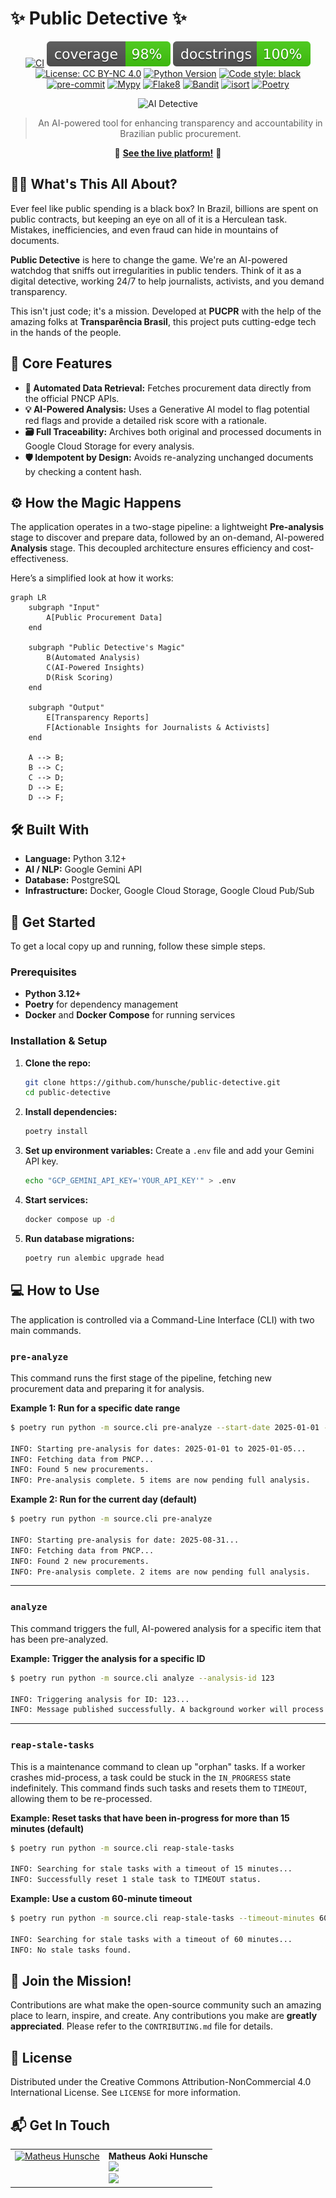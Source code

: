 # ✨ Public Detective ✨

<div align="center">

[![CI](https://github.com/hunsche/public-detective/actions/workflows/ci.yml/badge.svg)](https://github.com/hunsche/public-detective/actions/workflows/ci.yml)
![Code Coverage](./.github/badges/code-coverage.svg)
![Docstring Coverage](./.github/badges/docstring-coverage.svg)
[![License: CC BY-NC 4.0](https://img.shields.io/badge/License-CC%20BY--NC%204.0-lightgrey.svg)](https://creativecommons.org/licenses/by-nc/4.0/)
[![Python Version](https://img.shields.io/badge/python-3.12-blue.svg)](https://www.python.org/downloads/release/python-3120/)
[![Code style: black](https://img.shields.io/badge/code%20style-black-000000.svg)](https://github.com/psf/black)
[![pre-commit](https://img.shields.io/badge/pre--commit-enabled-brightgreen?logo=pre-commit&logoColor=white)](https://github.com/pre-commit/pre-commit)
[![Mypy](https://img.shields.io/badge/mypy-checked-green.svg)](http://mypy-lang.org/)
[![Flake8](https://img.shields.io/badge/flake8-checked-green.svg)](https://flake8.pycqa.org/en/latest/)
[![Bandit](https://img.shields.io/badge/bandit-checked-green.svg)](https://github.com/PyCQA/bandit)
[![isort](https://img.shields.io/badge/isort-checked-green.svg)](https://pycqa.github.io/isort/)
[![Poetry](https://img.shields.io/badge/poetry-managed-green.svg)](https://python-poetry.org/)

</div>

<div align="center">
  <img src="https://media.giphy.com/media/v1.Y2lkPTc5MGI3NjExZDNzZ2ZleWluM2p2dWhqY3Z2ZDNpM212c3ZkZzJzZzZzZzZzZzZzZCZlcD12MV9pbnRlcm5hbF9naWZfYnlfaWQmY3Q9Zw/3oKIPnAiaMCws8nOsE/giphy.gif" alt="AI Detective" width="400"/>
</div>

<div align="center">

> An AI-powered tool for enhancing transparency and accountability in Brazilian public procurement.

</div>

<div align="center">

🚀 **[See the live platform!](https://detetive-publico.com)** 🚀

</div>

## 🕵️‍♂️ What's This All About?

Ever feel like public spending is a black box? In Brazil, billions are spent on public contracts, but keeping an eye on all of it is a Herculean task. Mistakes, inefficiencies, and even fraud can hide in mountains of documents.

**Public Detective** is here to change the game. We're an AI-powered watchdog that sniffs out irregularities in public tenders. Think of it as a digital detective, working 24/7 to help journalists, activists, and you demand transparency.

This isn't just code; it's a mission. Developed at **PUCPR** with the help of the amazing folks at **Transparência Brasil**, this project puts cutting-edge tech in the hands of the people.

## 🌟 Core Features

- **🤖 Automated Data Retrieval:** Fetches procurement data directly from the official PNCP APIs.
- **💡 AI-Powered Analysis:** Uses a Generative AI model to flag potential red flags and provide a detailed risk score with a rationale.
- **🗃️ Full Traceability:** Archives both original and processed documents in Google Cloud Storage for every analysis.
- **🛡️ Idempotent by Design:** Avoids re-analyzing unchanged documents by checking a content hash.

## ⚙️ How the Magic Happens

The application operates in a two-stage pipeline: a lightweight **Pre-analysis** stage to discover and prepare data, followed by an on-demand, AI-powered **Analysis** stage. This decoupled architecture ensures efficiency and cost-effectiveness.

Here’s a simplified look at how it works:

```mermaid
graph LR
    subgraph "Input"
        A[Public Procurement Data]
    end

    subgraph "Public Detective's Magic"
        B(Automated Analysis)
        C(AI-Powered Insights)
        D(Risk Scoring)
    end

    subgraph "Output"
        E[Transparency Reports]
        F[Actionable Insights for Journalists & Activists]
    end

    A --> B;
    B --> C;
    C --> D;
    D --> E;
    D --> F;
```

## 🛠️ Built With

- **Language:** Python 3.12+
- **AI / NLP:** Google Gemini API
- **Database:** PostgreSQL
- **Infrastructure:** Docker, Google Cloud Storage, Google Cloud Pub/Sub

## 🏁 Get Started

To get a local copy up and running, follow these simple steps.

### Prerequisites

- **Python 3.12+**
- **Poetry** for dependency management
- **Docker** and **Docker Compose** for running services

### Installation & Setup

1.  **Clone the repo:**
    ```sh
    git clone https://github.com/hunsche/public-detective.git
    cd public-detective
    ```
2.  **Install dependencies:**
    ```sh
    poetry install
    ```
3.  **Set up environment variables:**
    Create a `.env` file and add your Gemini API key.
    ```sh
    echo "GCP_GEMINI_API_KEY='YOUR_API_KEY'" > .env
    ```
4.  **Start services:**
    ```bash
    docker compose up -d
    ```
5.  **Run database migrations:**
    ```bash
    poetry run alembic upgrade head
    ```

## 💻 How to Use

The application is controlled via a Command-Line Interface (CLI) with two main commands.

### `pre-analyze`
This command runs the first stage of the pipeline, fetching new procurement data and preparing it for analysis.

**Example 1: Run for a specific date range**
```bash
$ poetry run python -m source.cli pre-analyze --start-date 2025-01-01 --end-date 2025-01-05

INFO: Starting pre-analysis for dates: 2025-01-01 to 2025-01-05...
INFO: Fetching data from PNCP...
INFO: Found 5 new procurements.
INFO: Pre-analysis complete. 5 items are now pending full analysis.
```

**Example 2: Run for the current day (default)**
```bash
$ poetry run python -m source.cli pre-analyze

INFO: Starting pre-analysis for date: 2025-08-31...
INFO: Fetching data from PNCP...
INFO: Found 2 new procurements.
INFO: Pre-analysis complete. 2 items are now pending full analysis.
```

---
### `analyze`
This command triggers the full, AI-powered analysis for a specific item that has been pre-analyzed.

**Example: Trigger the analysis for a specific ID**
```bash
$ poetry run python -m source.cli analyze --analysis-id 123

INFO: Triggering analysis for ID: 123...
INFO: Message published successfully. A background worker will process the analysis shortly.
```

---
### `reap-stale-tasks`
This is a maintenance command to clean up "orphan" tasks. If a worker crashes mid-process, a task could be stuck in the `IN_PROGRESS` state indefinitely. This command finds such tasks and resets them to `TIMEOUT`, allowing them to be re-processed.

**Example: Reset tasks that have been in-progress for more than 15 minutes (default)**
```bash
$ poetry run python -m source.cli reap-stale-tasks

INFO: Searching for stale tasks with a timeout of 15 minutes...
INFO: Successfully reset 1 stale task to TIMEOUT status.
```

**Example: Use a custom 60-minute timeout**
```bash
$ poetry run python -m source.cli reap-stale-tasks --timeout-minutes 60

INFO: Searching for stale tasks with a timeout of 60 minutes...
INFO: No stale tasks found.
```

## 🙌 Join the Mission!

Contributions are what make the open-source community such an amazing place to learn, inspire, and create. Any contributions you make are **greatly appreciated**. Please refer to the `CONTRIBUTING.md` file for details.

## 📄 License

Distributed under the Creative Commons Attribution-NonCommercial 4.0 International License. See `LICENSE` for more information.

## 📬 Get In Touch

<div align="center">
<table>
  <tr>
    <td valign="top">
      <a href="https://github.com/hunsche"><img src="https://github.com/hunsche.png" width="100px;" alt="Matheus Hunsche"/></a>
    </td>
    <td valign="top">
      <b>Matheus Aoki Hunsche</b>
      <br />
      <a href="https://www.linkedin.com/in/matheus-aoki-hunsche-085446107/"><img src="https://img.shields.io/badge/LinkedIn-0077B5?style=for-the-badge&logo=linkedin&logoColor=white" /></a>
      <br />
      <a href="mailto:mthunsche+public-detective@gmail.com"><img src="https://img.shields.io/badge/Gmail-D14836?style=for-the-badge&logo=gmail&logoColor=white" /></a>
    </td>
  </tr>
</table>
</div>
